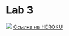 Lab 3
====
[<img src="https://travis-ci.org/NatalyaMinyakova/lab.png" />](https://travis-ci.org/NatalyaMinyakova/lab)
[Ссылка на HEROKU](http://shielded-badlands-3957.herokuapp.com/)
